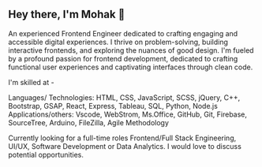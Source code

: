## Hey there, I'm Mohak 👋
An experienced Frontend Engineer dedicated to crafting engaging and accessible digital experiences. I thrive on problem-solving, building interactive frontends, and exploring the nuances of good design.
I'm fueled by a profound passion for frontend development, dedicated to crafting functional user experiences and captivating interfaces through clean code. 


I'm skilled at -

Languages/ Technologies: HTML, CSS, JavaScript, SCSS, jQuery, C++, Bootstrap, GSAP, React, Express, Tableau, SQL, Python, Node.js
Applications/others: Vscode, WebStrom, Ms.Office, GitHub, Git, Firebase, SourceTree, Arduino, FileZilla, Agile Methodology


Currently looking for a full-time roles Frontend/Full Stack Engineering, UI/UX, Software Development or Data Analytics.
I would love to discuss potential opportunities.


<!--
**MohakWaghchaure/MohakWaghchaure** is a ✨ _special_ ✨ repository because its `README.md` (this file) appears on your GitHub profile.

Here are some ideas to get you started:

- 🔭 I’m currently working on ...
- 🌱 I’m currently learning ...
- 👯 I’m looking to collaborate on ...
- 🤔 I’m looking for help with ...
- 💬 Ask me about ...
- 📫 How to reach me: ...
- 😄 Pronouns: ...
- ⚡ Fun fact: ...
-->

